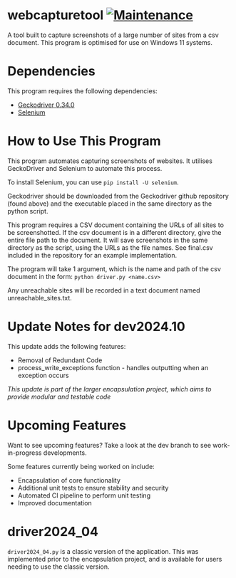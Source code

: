 # webcapturetool [![Maintenance](https://img.shields.io/badge/Maintained%3F-yes-green.svg)](https://github.com/wyattshanahan/webcapturetool/graphs/commit-activity)
A tool built to capture screenshots of a large number of sites from a csv document.
This program is optimised for use on Windows 11 systems.

# Dependencies
This program requires the following dependencies:
- [Geckodriver 0.34.0](https://github.com/mozilla/geckodriver/releases/tag/v0.34.0)
- [Selenium](https://github.com/SeleniumHQ/selenium)

# How to Use This Program
This program automates capturing screenshots of websites. It utilises GeckoDriver and Selenium to automate this process.

To install Selenium, you can use ``pip install -U selenium``.

Geckodriver should be downloaded from the Geckodriver github repository (found above) and the executable placed in the same directory as the python script.

This program requires a CSV document containing the URLs of all sites to be screenshotted. If the csv document is in a different directory, give the entire file path to the document.
It will save screenshots in the same directory as the script, using the URLs as the file names. See final.csv included in the repository for an example implementation.

The program will take 1 argument, which is the name and path of the csv document in the form:
``python driver.py <name.csv>``

Any unreachable sites will be recorded in a text document named unreachable_sites.txt.

# Update Notes for dev2024.10
This update adds the following features:
- Removal of Redundant Code
- process_write_exceptions function - handles outputting when an exception occurs

*This update is part of the larger encapsulation project, which aims to provide modular and testable code*

# Upcoming Features

Want to see upcoming features? Take a look at the dev branch to see work-in-progress developments. 

Some features currently being worked on include:
- Encapsulation of core functionality
- Additional unit tests to ensure stability and security
- Automated CI pipeline to perform unit testing
- Improved documentation

# driver2024_04

``driver2024_04.py`` is a classic version of the application. This was implemented prior to the encapsulation project, and is available for users needing to use the classic version. 
